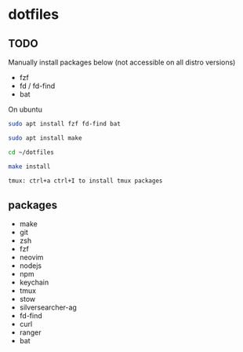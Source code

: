 # dotfiles

## TODO

Manually install packages below (not accessible on all distro versions)

- fzf
- fd / fd-find
- bat

On ubuntu 

```zsh
sudo apt install fzf fd-find bat 
```

```zsh
sudo apt install make

cd ~/dotfiles

make install

tmux: ctrl+a ctrl+I to install tmux packages
```

## packages

- make
- git
- zsh
- fzf
- neovim
- nodejs
- npm
- keychain
- tmux
- stow
- silversearcher-ag
- fd-find
- curl
- ranger
- bat
